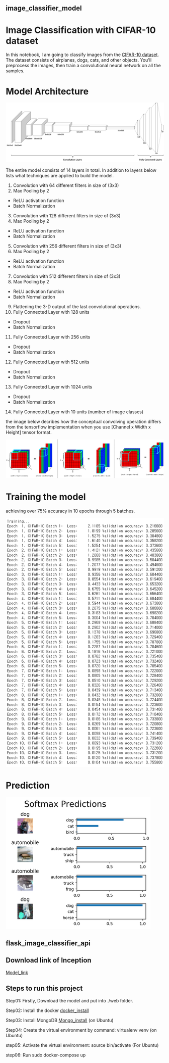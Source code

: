 ## image_classifier_model

# Image Classification with CIFAR-10 dataset
In this notebook, I am going to classify images from the [CIFAR-10 dataset](https://www.cs.toronto.edu/~kriz/cifar.html).  The dataset consists of airplanes, dogs, cats, and other objects. You'll preprocess the images, then train a convolutional neural network on all the samples. 

# Model Architecture
<img src="./image_classifier_model/image/conv_model.png" alt="Drawing"/>

The entire model consists of 14 layers in total. In addition to layers below lists what techniques are applied to build the model.

1. Convolution with 64 different filters in size of (3x3)
2. Max Pooling by 2
  - ReLU activation function
  - Batch Normalization
3. Convolution with 128 different filters in size of (3x3)
4. Max Pooling by 2
  - ReLU activation function
  - Batch Normalization
5. Convolution with 256 different filters in size of (3x3)
6. Max Pooling by 2
  - ReLU activation function
  - Batch Normalization
7. Convolution with 512 different filters in size of (3x3)
8. Max Pooling by 2
  - ReLU activation function
  - Batch Normalization
9. Flattening the 3-D output of the last convolutional operations.
10. Fully Connected Layer with 128 units
  - Dropout
  - Batch Normalization
11. Fully Connected Layer with 256 units
  - Dropout
  - Batch Normalization
12. Fully Connected Layer with 512 units
  - Dropout
  - Batch Normalization
13. Fully Connected Layer with 1024 units
  - Dropout
  - Batch Normalization
14. Fully Connected Layer with 10 units (number of image classes)

the image below decribes how the conceptual convolving operation differs from the tensorflow implementation when you use [Channel x Width x Height] tensor format.

<img src="./image_classifier_model/image/convolving.png" alt="Drawing"/>

# Training the model
achieving over 75% accuracy in 10 epochs through 5 batches.

<img src="./image_classifier_model/image/training.PNG" alt="Drawing"/>

# Prediction
<img src="./image_classifier_model/image/prediction.PNG" alt="Drawing"/>


## flask_image_classifier_api

## Download link of Inception 
[Model_link](https://drive.google.com/file/d/19SA-jqUo7b34gmzy75Sjp22hjEi2mlM7/view?usp=sharing) 

## Steps to run this project 
Step01: Firstly, Download the model and put into ./web folder.


Step02: Install the docker [docker_install](https://docs.docker.com/install/linux/docker-ce/ubuntu/)


Step03: Install MongoDB [Mongo_install](https://docs.mongodb.com/manual/tutorial/install-mongodb-on-ubuntu/) (on Ubuntu)


Step04: Create the virtual environment by command: virtualenv venv (on Ubuntu)


step05: Activate the virtual environment: source bin/activate (For Ubuntu)


step06: Run sudo docker-compose up

